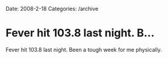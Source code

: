 Date: 2008-2-18
Categories: /archive

# Fever hit 103.8 last night.  B...

Fever hit 103.8 last night.  Been a tough week for me physically.
